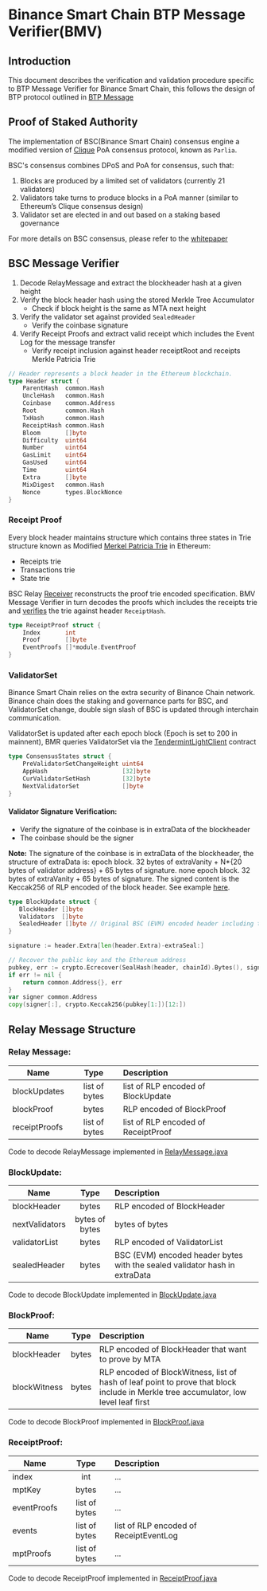 # Binance Smart Chain BTP Message Verifier(BMV)

## Introduction

This document describes the verification and validation procedure specific to BTP Message Verifier for Binance Smart Chain, 
this follows the design of BTP protocol outlined in [BTP Message](btp.md#btp-message)

## Proof of Staked Authority

The implementation of BSC(Binance Smart Chain) consensus engine a modified version of [Clique](https://eips.ethereum.org/EIPS/eip-225) PoA
consensus protocol, known as `Parlia`.

BSC's consensus combines DPoS and PoA for consensus, such that:

1. Blocks are produced by a limited set of validators (currently 21 validators)
2. Validators take turns to produce blocks in a PoA manner (similar to Ethereum’s Clique consensus design)
3. Validator set are elected in and out based on a staking based governance

For more details on BSC consensus, please refer to the [whitepaper](https://github.com/binance-chain/whitepaper/blob/12237099ad5e7d2e33641445531a3f25dc1ebe78/WHITEPAPER.md)

## BSC Message Verifier

1. Decode RelayMessage and extract the blockheader hash at a given height
2. Verify the block header hash using the stored Merkle Tree Accumulator
    - Check if block height is the same as MTA next height
3. Verify the validator set against provided `SealedHeader`
    - Verify the coinbase signature
4. Verify Receipt Proofs and extract valid receipt which includes the Event Log for the message transfer
    - Verify receipt inclusion against header receiptRoot and receipts Merkle Patricia Trie

```go
// Header represents a block header in the Ethereum blockchain.
type Header struct {
	ParentHash  common.Hash
	UncleHash   common.Hash
	Coinbase    common.Address
	Root        common.Hash
	TxHash      common.Hash
	ReceiptHash common.Hash
	Bloom       []byte
	Difficulty  uint64
	Number      uint64
	GasLimit    uint64
	GasUsed     uint64
	Time        uint64
	Extra       []byte
	MixDigest   common.Hash
	Nonce       types.BlockNonce
}
```

### Receipt Proof

Every block header maintains structure which contains three states in Trie structure known as Modified [Merkel Patricia Trie](https://eth.wiki/en/fundamentals/patricia-tree) in Ethereum:

- Receipts trie
- Transactions trie
- State trie

BSC Relay [Receiver](https://github.com/icon-project/btp/blob/btp_web3labs/cmd/btpsimple/module/bsc/receiver.go#L150) reconstructs the proof trie encoded specification. 
BMV Message Verifier in turn decodes the proofs which includes the receipts trie and [verifies](https://github.com/icon-project/btp/blob/btp_web3labs/javascore/bmv/src/main/java/foundation/icon/btp/bmv/BTPMessageVerifier.java#L91)
the trie against header `ReceiptHash`. 

```go
type ReceiptProof struct {
	Index       int
	Proof       []byte
	EventProofs []*module.EventProof
}
```

### ValidatorSet

Binance Smart Chain relies on the extra security of Binance Chain network. Binance chain does the staking and governance parts for BSC,
and ValidatorSet change, double sign slash of BSC is updated through interchain communication.

ValidatorSet is updated after each epoch block (Epoch is set to 200 in mainnent), BMR queries ValidatorSet via the [TendermintLightClient](https://github.com/icon-project/btp/blob/btp_web3labs/cmd/btpsimple/module/bsc/receiver.go#L82) contract  

```go
type ConsensusStates struct {
	PreValidatorSetChangeHeight uint64
	AppHash                     [32]byte
	CurValidatorSetHash         [32]byte
	NextValidatorSet            []byte
}
```

#### Validator Signature Verification: 
- Verify the signature of the coinbase is in extraData of the blockheader
- The coinbase should be the signer

**Note:** 
The signature of the coinbase is in extraData of the blockheader, the structure of extraData is: epoch block. 32 bytes of extraVanity + N*{20 bytes of validator address} + 65 bytes of signature. none epoch block. 32 bytes of extraVanity + 65 bytes of signature. The signed content is the Keccak256 of RLP encoded of the block header. See example [here](https://github.com/binance-chain/bsc/blob/955c78bde05c756fe30a9e6ecf8bed5091d9f62e/consensus/parlia/parlia.go#L158).

```go
type BlockUpdate struct {
   BlockHeader []byte
   Validators  []byte
   SealedHeader []byte // Original BSC (EVM) encoded header including the validator signature
}
```

```go
signature := header.Extra[len(header.Extra)-extraSeal:]

// Recover the public key and the Ethereum address
pubkey, err := crypto.Ecrecover(SealHash(header, chainId).Bytes(), signature)
if err != nil {
    return common.Address{}, err
}
var signer common.Address
copy(signer[:], crypto.Keccak256(pubkey[1:])[12:])
```

## Relay Message Structure
### Relay Message:
| Name          |      Type      |  Description                        |
|---------------|:--------------:|:------------------------------------|
| blockUpdates  |  list of bytes | list of RLP encoded of BlockUpdate  |
| blockProof    |    bytes       | RLP encoded of BlockProof           |
| receiptProofs | list of bytes  | list of RLP encoded of ReceiptProof |
Code to decode RelayMessage implemented in [RelayMessage.java](https://github.com/icon-project/btp/blob/btp_web3labs/javascore/bmv/src/main/java/foundation/icon/btp/bmv/types/RelayMessage.java)
### BlockUpdate:
| Name           |      Type      |  Description                 |
|----------------|:--------------:|:-----------------------------|
| blockHeader    |    bytes       | RLP encoded of BlockHeader   |
| nextValidators | bytes of bytes | bytes of bytes               |
| validatorList  |    bytes       | RLP encoded of ValidatorList |
| sealedHeader   |    bytes       | BSC (EVM) encoded header bytes with the sealed validator hash in extraData     |
Code to decode BlockUpdate implemented in [BlockUpdate.java](https://github.com/icon-project/btp/blob/btp_web3labs/javascore/bmv/src/main/java/foundation/icon/btp/bmv/types/BlockUpdate.java)
### BlockProof:
| Name           |      Type      |  Description                |
|----------------|:--------------:|:----------------------------|
| blockHeader    |    bytes       | RLP encoded of BlockHeader that want to prove by MTA|
| blockWitness   |    bytes       | RLP encoded of BlockWitness, list of hash of leaf point to prove that block include in Merkle tree accumulator, low level leaf first |
Code to decode BlockProof implemented in [BlockProof.java](https://github.com/icon-project/btp/blob/btp_web3labs/javascore/bmv/src/main/java/foundation/icon/btp/bmv/types/BlockProof.java)
### ReceiptProof:
| Name           |      Type      |  Description                           |
|----------------|:--------------:|:---------------------------------------|
| index          |    int         | ...                                    |
| mptKey         |    bytes       | ...                                    |
| eventProofs    | list of bytes  | ...                                    |
| events         | list of bytes  | list of RLP encoded of ReceiptEventLog |
| mptProofs      | list of bytes  | ...                                    |
Code to decode ReceiptProof implemented in [ReceiptProof.java](https://github.com/icon-project/btp/blob/btp_web3labs/javascore/bmv/src/main/java/foundation/icon/btp/bmv/types/ReceiptProof.java)